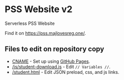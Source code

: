 # PSS Website v2
Serverless PSS Website

Find it on https://pss.majlovesreg.one/.

## Files to edit on repository copy
 - [CNAME](https://github.com/majlovesreg/website-pss-02/blob/main/CNAME) - Set up using [GitHub Pages](https://pages.github.com/).
 - [/js/student-download.js](https://github.com/majlovesreg/website-pss-02/blob/main/js/student-download.js) - Edit `// Variables //`.
 - [/student.html](https://github.com/majlovesreg/website-pss-02/blob/main/student.html) - Edit JSON preload, css, and js links.
